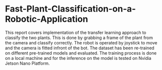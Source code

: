 # Fast-Plant-Classification-on-a-Robotic-Application
This report covers implementation of the transfer learning approach to classify the two plants. This is done by grabbing a frame of the plant from the camera and classify correctly. The robot is operated by joystick to move and the camera is fitted infront of the bot. The dataset has been re-trained on different pre-trained models and evaluated. The training process is done on a local machine and for the inference on the model is tested on Nvidia Jetson Nano Platform.
